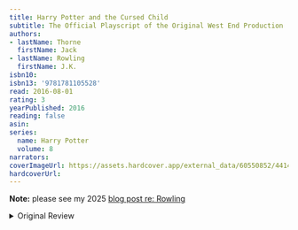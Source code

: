 ```yaml
---
title: Harry Potter and the Cursed Child
subtitle: The Official Playscript of the Original West End Production
authors:
- lastName: Thorne
  firstName: Jack
- lastName: Rowling
  firstName: J.K.
isbn10:
isbn13: '9781781105528'
read: 2016-08-01
rating: 3
yearPublished: 2016
reading: false
asin:
series:
  name: Harry Potter
  volume: 8
narrators:
coverImageUrl: https://assets.hardcover.app/external_data/60550852/44147e3be8fb5df6a1d0d3a0545f042b7f633041.jpeg
hardcoverUrl:
---
```

**Note:** please see my 2025 [blog post re: Rowling](/blog/2025/04/jk-rowling)

<details>
<summary>Original Review</summary>
I'd be curious to see this live. The medium did it no favors - the writing style is so far from Rowling's that it read more like fanfic than the "real thing."

The story itself is fun and interesting. The pacing is more like a play than a novel so I'll grant it some leeway there.

The dialogue is often quite bad and feels like it was written by someone unfamiliar with the characters he's writing.

Happy to have gotten a little more time in the Potterverse; kind of bummed/underwhelmed in what I ended up getting. Beggars can't be choosers I suppose.
</details>
